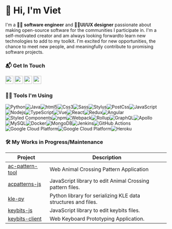 # 🙌 Hi, I'm Viet 


I'm a 🧑‍💻 **software engineer** and 👨‍🎨**UI/UX designer** passionate about making open-source
software for the communities I participate in. I'm a self-motivated creator and
am always looking forwardto learn new technologies to add to my toolkit. I'm
excited for new opportunities, the chance to meet new people, and meaningfully
contribute to promising software projects.


### 📬 Get In Touch
<a href="https://vietdaitran.com/"><img src="https://img.shields.io/badge/-Website-black?&style=for-the-badge&logo=v&logoColor=white" height=25></a>
<a href="https://www.twitter.com/damsenviet"><img src="https://img.shields.io/badge/twitter-%231DA1F2.svg?&style=for-the-badge&logo=twitter&logoColor=white" height=25></a>
<a href="https://www.linkedin.com/in/viet-tran-b33485151/"><img src="https://img.shields.io/badge/linkedin-%230077B5.svg?&style=for-the-badge&logo=linkedin&logoColor=white" height=25></a>
<a href="https://www.instagram.com/damsenviet/"><img src="https://img.shields.io/badge/instagram-%23E4405F.svg?&style=for-the-badge&logo=instagram&logoColor=white" height=25></a>


### 🧑‍💻 Tools I'm Using

<!-- webstack -->
<img alt="Python" src="https://img.shields.io/badge/-Python-3776ab?style=flat-square&logo=python&logoColor=white" /><img alt="Java" src="https://img.shields.io/badge/-Java-3776ab?style=flat-square&logo=java&logoColor=white" /><img alt="html5" src="https://img.shields.io/badge/-HTML5-E34F26?style=flat-square&logo=html5&logoColor=white" /><img alt="Css3" src="https://img.shields.io/badge/-CSS3-1572b6?style=flat-square&logo=css3&logoColor=white" /><img alt="Sass" src="https://img.shields.io/badge/-Sass-bf3f80?style=flat-square&logo=sass&logoColor=white" /><img alt="Stylus" src="https://img.shields.io/badge/-Stylus-333333?style=flat-square&logo=stylus&logoColor=white" /><img alt="PostCss" src="https://img.shields.io/badge/-PostCSS-dd3a0b?style=flat-square&logo=postcss&logoColor=white" /><img alt="JavaScript" src="https://img.shields.io/badge/-JavaScript-f7df1c?style=flat-square&logo=typescript&logoColor=black" /><img alt="Nodejs" src="https://img.shields.io/badge/-Node-43853d?style=flat-square&logo=Node.js&logoColor=white" /><img alt="TypeScript" src="https://img.shields.io/badge/-TypeScript-007ACC?style=flat-square&logo=typescript&logoColor=white" /><img alt="Vue" src="https://img.shields.io/badge/-Vue-50C08d?style=flat-square&logo=vue.js&logoColor=white" /><img alt="React" src="https://img.shields.io/badge/-React-0274ff?style=flat-square&logo=react&logoColor=white" /><img alt="Redux" src="https://img.shields.io/badge/-Redux-764abc?style=flat-square&logo=redux&logoColor=white" /><img alt="Angular" src="https://img.shields.io/badge/-Angular-DD0031?style=flat-square&logo=angular&logoColor=white" /><img alt="Styled Components" src="https://img.shields.io/badge/-Styled_Components-db7092?style=flat-square&logo=styled-components&logoColor=white" /><img alt="npm" src="https://img.shields.io/badge/-NPM-CB3837?style=flat-square&logo=npm&logoColor=white" /><img alt="Webpack" src="https://img.shields.io/badge/-Webpack-549ac8?style=flat-square&logo=webpack&logoColor=white" /><img alt="Rollup" src="https://img.shields.io/badge/-Rollup-EC4A3F?style=flat-square&logo=rollup.js&logoColor=white" /><img alt="GraphQL" src="https://img.shields.io/badge/-GraphQL-E10098?style=flat-square&logo=graphql&logoColor=white" /><img alt="Apollo" src="https://img.shields.io/badge/-Apollo_GraphQL-3f20ba?style=flat-square&logo=apollo-graphql&logoColor=white" /><img alt="MySQL" src="https://img.shields.io/badge/-MySQL-4479a0?style=flat-square&logo=mysql&logoColor=white" /><img alt="Docker" src="https://img.shields.io/badge/-Docker-2391e6?style=flat-square&logo=docker&logoColor=white" /><img alt="MongoDB" src="https://img.shields.io/badge/-MongoDB-13aa52?style=flat-square&logo=mongodb&logoColor=white" /><img alt="Jenkins" src="https://img.shields.io/badge/-Jenkins-d14a39?style=flat-square&logo=jenkins&logoColor=white" /><img alt="GitHub Actions" src="https://img.shields.io/badge/-Github_Actions-1373e7?style=flat-square&logo=github-actions&logoColor=white" /><img alt="Google Cloud Platform" src="https://img.shields.io/badge/-Google_Cloud_Platform-3f81ec?style=flat-square&logo=google-cloud&logoColor=white" /><img alt="Google Cloud Platform" src="https://img.shields.io/badge/-Amazon_Web_Services-232f3e?style=flat-square&logo=amazon-aws&logoColor=white" /><img alt="Heroku" src="https://img.shields.io/badge/-Heroku-430098?style=flat-square&logo=heroku&logoColor=white" />



### 🛠 My Works in Progress/Maintenance

|Project| Description |
|---|---|
|[ac-pattern-tool](https://github.com/Thulinma/ACNLPatternTool)|Web Animal Crossing Pattern Application
|[acpatterns-js](https://github.com/DamSenViet/acpatterns-js)|JavaScript library to edit Animal Crossing pattern files.|
|[kle-py](https://damsenviet.github.io/kle-py/)|Python library for serializing KLE data structures and files.
|[keybits-js](https://github.com/DamSenViet/keybits-js)|JavaScript library to edit keybits files.|
|[keybits-client](https://github.com/DamSenViet/keybits-js)|Web Keyboard Prototyping Application.|
